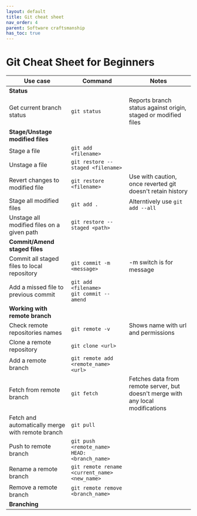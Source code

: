 ```yaml
---
layout: default
title: Git cheat sheet
nav_order: 4
parent: Software craftsmanship
has_toc: true
---
```


# Git Cheat Sheet for Beginners

| **Use case**                                     | **Command**                                    | **Notes**                                                                       |
|--------------------------------------------------|------------------------------------------------|---------------------------------------------------------------------------------|
| **Status**                                       |                                                |
| Get current branch status                        | `git status`                                   | Reports branch status against origin, staged or modified files                  |
| **Stage/Unstage modified files**                 ||
| Stage a file                                     | `git add <filename>`                           |                                                                                 |
| Unstage a file                                   | `git restore --staged <filename>`              |                                                                                 |
| Revert changes to modified file                  | `git restore <filename>`                       | Use with caution, once reverted git doesn't retain history                      |
| Stage all modified files                         | `git add .`                                    | Alterntively use `git add --all`                                                |
| Unstage all modified files on a given path       | `git restore --staged <path>`                  |                                                                                 |
| **Commit/Amend staged files**                    |                                                |
| Commit all staged files to local repository      | `git commit -m <message>`                      | -m switch is for message                                                        |
| Add a missed file to previous commit             | `git add <filename>` <br> `git commit --amend` |                                                                                 |
| **Working with remote branch**                   |                                                |
| Check remote repositories names                  | `git remote -v`                                | Shows name with url  and permissions                                            |
| Clone a remote repository                        | `git clone <url>`                              |                                                                                 |
| Add a remote branch                              | `git remote add <remote_name> <url>`           |                                                                                 |
| Fetch from remote branch                         | `git fetch`                                    | Fetches data from remote server, but doesn't merge with any local modifications |
| Fetch and automatically merge with remote branch | `git pull`                                     |                                                                                 |
| Push to remote branch                            | `git push <remote_name> HEAD:<branch_name>`    |                                                                                 |
| Rename a remote branch                           | `git remote rename <current_name> <new_name>`  |                                                                                 |
| Remove a remote branch                           | `git remote remove <branch_name>`              |                                                                                 |
| **Branching**                                    |                                                |                                                                                 |